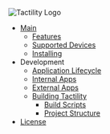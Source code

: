 ![](images/menu-logo.png "Tactility Logo")

- [Main](/)
  - [Features](features.md)
  - [Supported Devices](supported-devices.md)
  - [Installing](installing.md)
- Development
  - [Application Lifecycle](application-lifecycle.md)
  - [Internal Apps](building-internal-apps.md)
  - [External Apps](building-external-apps.md)
  - [Building Tactility](building-tactility.md)
    - [Build Scripts](build-scripts.md)
    - [Project Structure](building-project-structure.md)
- [License](LICENSE.md)
